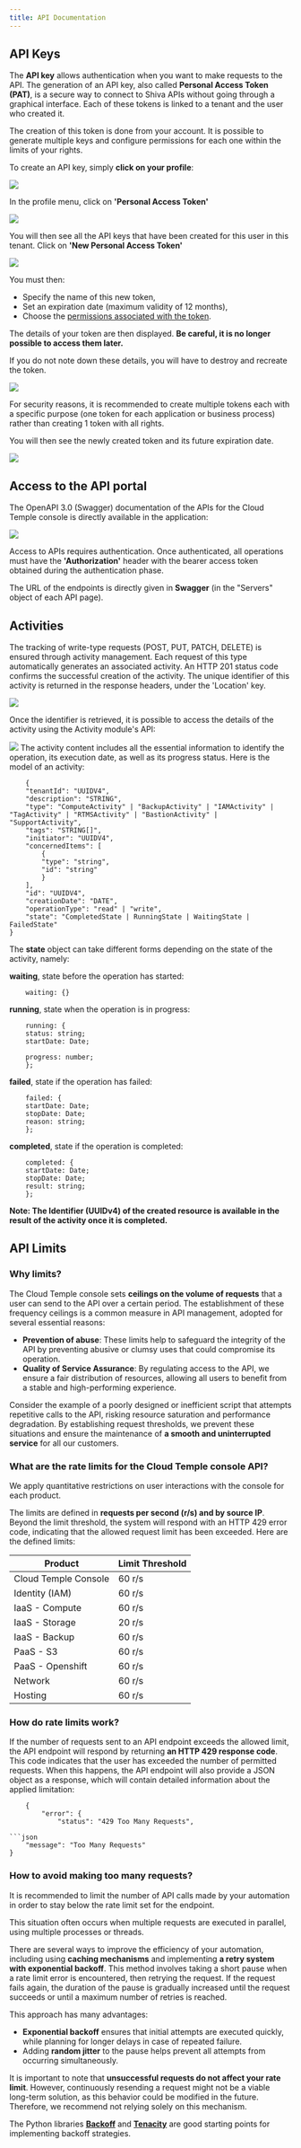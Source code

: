 ```yaml
---
title: API Documentation 
---
```


## API Keys

The __API key__ allows authentication when you want to make requests to the API. The generation of an API key, also called __Personal Access Token (PAT)__, 
is a secure way to connect to Shiva APIs without going through a graphical interface. Each of these tokens is linked to a tenant and the user who created it.

The creation of this token is done from your account. It is possible to generate multiple keys and configure permissions for each one within the limits of your rights.

To create an API key, simply __click on your profile__:

![](images/shiva_profil_001.png)

In the profile menu, click on __'Personal Access Token'__

![](images/shiva_profil_003.png)

You will then see all the API keys that have been created for this user in this tenant. Click on __'New Personal Access Token'__

![](images/shiva_profil_002.png)

You must then:
- Specify the name of this new token,
- Set an expiration date (maximum validity of 12 months),
- Choose the [permissions associated with the token](permissions.md).

The details of your token are then displayed. __Be careful, it is no longer possible to access them later.__

If you do not note down these details, you will have to destroy and recreate the token.

![](images/shiva_profil_004.png)

For security reasons, it is recommended to create multiple tokens each with a specific purpose (one token for each application or business process) rather than creating 1 token with all rights.

You will then see the newly created token and its future expiration date.

![](images/shiva_profil_005.png)

## Access to the API portal

The OpenAPI 3.0 (Swagger) documentation of the APIs for the Cloud Temple console is directly available in the application:

![](images/shiva_api_001.png)

Access to APIs requires authentication. Once authenticated, all operations must have the __'Authorization'__ header with the bearer access token obtained during the authentication phase.

The URL of the endpoints is directly given in __Swagger__ (in the "Servers" object of each API page).

## Activities

The tracking of write-type requests (POST, PUT, PATCH, DELETE) is ensured through activity management. Each request of this type automatically generates an associated activity. An HTTP 201 status code confirms the successful creation of the activity. The unique identifier of this activity is returned in the response headers, under the 'Location' key.

![](images/shiva_api_002.png)

Once the identifier is retrieved, it is possible to access the details of the activity using the Activity module's API:

![](images/shiva_api_003.png)
The activity content includes all the essential information to identify the operation, its execution date, as well as its progress status. Here is the model of an activity:

```
    {
    "tenantId": "UUIDV4",
    "description": "STRING",
    "type": "ComputeActivity" | "BackupActivity" | "IAMActivity" | "TagActivity" | "RTMSActivity" | "BastionActivity" | "SupportActivity",
    "tags": "STRING[]",
    "initiator": "UUIDV4",
    "concernedItems": [
        {
        "type": "string",
        "id": "string"
        }
    ],
    "id": "UUIDV4",
    "creationDate": "DATE",
    "operationType": "read" | "write",
    "state": "CompletedState | RunningState | WaitingState | FailedState"
}
```

The **state** object can take different forms depending on the state of the activity, namely:

**waiting**, state before the operation has started:
```
    waiting: {}
```
**running**, state when the operation is in progress:
```
    running: {
    status: string;
    startDate: Date;

    progress: number;
    };
```
**failed**, state if the operation has failed:
```
    failed: {
    startDate: Date;
    stopDate: Date;
    reason: string;
    };
```
**completed**, state if the operation is completed:
```
    completed: {
    startDate: Date;
    stopDate: Date;
    result: string;
    };
```
**Note: The Identifier (UUIDv4) of the created resource is available in the result of the activity once it is completed.**

## API Limits

### Why limits?

The Cloud Temple console sets __ceilings on the volume of requests__ that a user can send
to the API over a certain period. The establishment of these frequency ceilings is a common measure in API management, adopted for several essential reasons:

- **Prevention of abuse**: These limits help to safeguard the integrity of the API by preventing abusive or clumsy uses that could compromise its operation.
- **Quality of Service Assurance**: By regulating access to the API, we ensure a fair distribution of resources, allowing all users to benefit from a stable and high-performing experience.

Consider the example of a poorly designed or inefficient script that attempts repetitive calls to the API, risking resource saturation and performance degradation. By establishing request thresholds, we prevent these situations and ensure the maintenance of __a smooth and uninterrupted service__ for all our customers.

### What are the rate limits for the Cloud Temple console API?

We apply quantitative restrictions on user interactions with the console for each product.

The limits are defined in __requests per second (r/s) and by source IP__. Beyond the limit threshold, the system will respond with an HTTP 429 error code, indicating that the allowed request limit has been exceeded.
Here are the defined limits:

| Product              | Limit Threshold |
|----------------------|-----------------|
| Cloud Temple Console | 60 r/s          |
| Identity (IAM)       | 60 r/s          |
| IaaS - Compute       | 60 r/s          |
| IaaS - Storage       | 20 r/s          |
| IaaS - Backup        | 60 r/s          |
| PaaS - S3            | 60 r/s          |
| PaaS - Openshift     | 60 r/s          |
| Network              | 60 r/s          |
| Hosting              | 60 r/s          |

### How do rate limits work?

If the number of requests sent to an API endpoint exceeds the allowed limit, the API endpoint will respond by returning __an HTTP 429 response code__. This code indicates that the user has exceeded the number of permitted requests. When this happens, the API endpoint will also provide a JSON object as a response, which will contain detailed information about the applied limitation:
```
    {
        "error": {
            "status": "429 Too Many Requests",

```json
    "message": "Too Many Requests"
}
```
### How to avoid making too many requests?

It is recommended to limit the number of API calls made by your automation in order to stay below the rate limit set for the endpoint.

This situation often occurs when multiple requests are executed in parallel, using multiple processes or threads.

There are several ways to improve the efficiency of your automation, including using __caching mechanisms__ and implementing __a retry system with exponential backoff__. This method involves taking a short pause when a rate limit error is encountered, then retrying the request. If the request fails again, the duration of the pause is gradually increased until the request succeeds or until a maximum number of retries is reached.

This approach has many advantages:
- __Exponential backoff__ ensures that initial attempts are executed quickly, while planning for longer delays in case of repeated failure.
- Adding __random jitter__ to the pause helps prevent all attempts from occurring simultaneously.

It is important to note that __unsuccessful requests do not affect your rate limit__.
However, continuously resending a request might not be a viable long-term solution,
as this behavior could be modified in the future. Therefore, we recommend not relying solely on this mechanism.

The Python libraries __[Backoff](https://pypi.org/project/backoff/)__ and __[Tenacity](https://pypi.org/project/tenacity/)__ 
are good starting points for implementing backoff strategies.